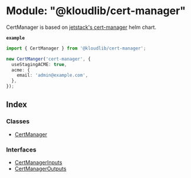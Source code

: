 
# Module: "@kloudlib/cert-manager"

CertManager is based on [jetstack's cert-manager](https://github.com/jetstack/cert-manager) helm chart.

**`example`** 
```typescript
import { CertManager } from '@kloudlib/cert-manager';

new CertManger('cert-manager', {
  useStagingACME: true,
  acme: {
    email: 'admin@example.com',
  },
});
```

## Index

### Classes

* [CertManager](../classes/__kloudlib_cert_manager_.certmanager.md)

### Interfaces

* [CertManagerInputs](../interfaces/__kloudlib_cert_manager_.certmanagerinputs.md)
* [CertManagerOutputs](../interfaces/__kloudlib_cert_manager_.certmanageroutputs.md)
